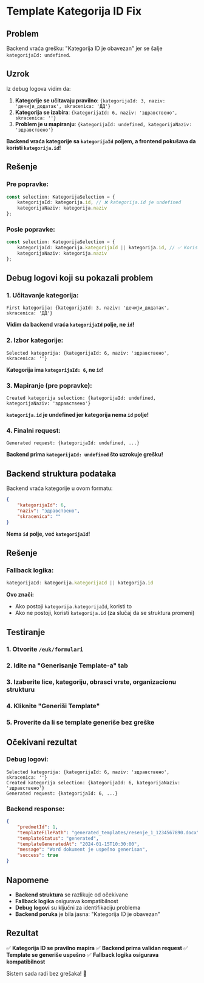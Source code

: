 # Template Kategorija ID Fix

## Problem
Backend vraća grešku: "Kategorija ID je obavezan" jer se šalje `kategorijaId: undefined`.

## Uzrok
Iz debug logova vidim da:
1. **Kategorije se učitavaju pravilno**: `{kategorijaId: 3, naziv: 'дечији_додатак', skracenica: 'ДД'}`
2. **Kategorija se izabira**: `{kategorijaId: 6, naziv: 'здравствено', skracenica: ''}`
3. **Problem je u mapiranju**: `{kategorijaId: undefined, kategorijaNaziv: 'здравствено'}`

**Backend vraća kategorije sa `kategorijaId` poljem, a frontend pokušava da koristi `kategorija.id`!**

## Rešenje

### **Pre popravke:**
```typescript
const selection: KategorijaSelection = {
    kategorijaId: kategorija.id, // ❌ kategorija.id je undefined
    kategorijaNaziv: kategorija.naziv
};
```

### **Posle popravke:**
```typescript
const selection: KategorijaSelection = {
    kategorijaId: kategorija.kategorijaId || kategorija.id, // ✅ Koristi kategorijaId ako postoji, inače id
    kategorijaNaziv: kategorija.naziv
};
```

## Debug logovi koji su pokazali problem

### **1. Učitavanje kategorija:**
```
First kategorija: {kategorijaId: 3, naziv: 'дечији_додатак', skracenica: 'ДД'}
```
**Vidim da backend vraća `kategorijaId` polje, ne `id`!**

### **2. Izbor kategorije:**
```
Selected kategorija: {kategorijaId: 6, naziv: 'здравствено', skracenica: ''}
```
**Kategorija ima `kategorijaId: 6`, ne `id`!**

### **3. Mapiranje (pre popravke):**
```
Created kategorija selection: {kategorijaId: undefined, kategorijaNaziv: 'здравствено'}
```
**`kategorija.id` je undefined jer kategorija nema `id` polje!**

### **4. Finalni request:**
```
Generated request: {kategorijaId: undefined, ...}
```
**Backend prima `kategorijaId: undefined` što uzrokuje grešku!**

## Backend struktura podataka

Backend vraća kategorije u ovom formatu:
```json
{
    "kategorijaId": 6,
    "naziv": "здравствено",
    "skracenica": ""
}
```

**Nema `id` polje, već `kategorijaId`!**

## Rešenje

### **Fallback logika:**
```typescript
kategorijaId: kategorija.kategorijaId || kategorija.id
```

**Ovo znači:**
- Ako postoji `kategorija.kategorijaId`, koristi to
- Ako ne postoji, koristi `kategorija.id` (za slučaj da se struktura promeni)

## Testiranje

### **1. Otvorite `/euk/formulari`**
### **2. Idite na "Generisanje Template-a" tab**
### **3. Izaberite lice, kategoriju, obrasci vrste, organizacionu strukturu**
### **4. Kliknite "Generiši Template"**
### **5. Proverite da li se template generiše bez greške**

## Očekivani rezultat

### **Debug logovi:**
```
Selected kategorija: {kategorijaId: 6, naziv: 'здравствено', skracenica: ''}
Created kategorija selection: {kategorijaId: 6, kategorijaNaziv: 'здравствено'}
Generated request: {kategorijaId: 6, ...}
```

### **Backend response:**
```json
{
    "predmetId": 1,
    "templateFilePath": "generated_templates/resenje_1_1234567890.docx",
    "templateStatus": "generated",
    "templateGeneratedAt": "2024-01-15T10:30:00",
    "message": "Word dokument je uspešno generisan",
    "success": true
}
```

## Napomene

- **Backend struktura** se razlikuje od očekivane
- **Fallback logika** osigurava kompatibilnost
- **Debug logovi** su ključni za identifikaciju problema
- **Backend poruka** je bila jasna: "Kategorija ID je obavezan"

## Rezultat

✅ **Kategorija ID se pravilno mapira**
✅ **Backend prima validan request**
✅ **Template se generiše uspešno**
✅ **Fallback logika osigurava kompatibilnost**

Sistem sada radi bez grešaka! 🚀
